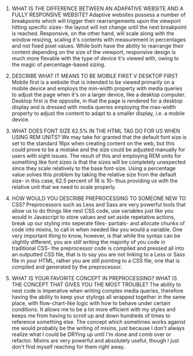 1. WHAT IS THE DIFFERENCE BETWEEN AN ADAPATIVE WEBSITE AND A FULLY RESPONSIVE WEBSITE?
Adaptive websites possess a number of breakpoints which will trigger their rearrangements
upon the viewport hitting specific sizes- the layout will not change until the next
breakpoint is reached. Responsive, on the other hand, will scale along with the window
resizing, scaling it's contents with measurement in percentages and not fixed pixel values.
While both have the ability to rearrange their content depending on the size of the viewport,
responsive design is much more flexable with the type of device it's viewed with, owing to
the magic of percentage-based sizing.

2. DESCRIBE WHAT IT MEANS TO BE MOBILE FIRST V DESKTOP FIRST
Mobile first is a website that is intended to be viewed primarily on a mobile device and 
employs the min-width property with media queries to adjust the page when it's on a larger
device, like a desktop computer. Desktop first is the opposite, in that the page is rendered
for a desktop display and is dressed with media queries employing the max-width property
to adjust the content to adapt to a smaller display, i.e. a mobile device. 

3. WHAT DOES FONT SIZE 62.5% IN THE HTML TAG DO FOR US WHEN USING REM UNITS?
We may take for granted that the default font size is set to the standard 16px when creating
content on the web, but this could prove to be a mistake and the size could be adjusted manually
for users with sight issues. The result of this and employing REM units for something like
font sizes is that the sizes will be completely unexpected since they scale relatively to the
base font-size. Using a percentage value solves this problem by taking the relative size from
the default size- in this case, 62.5 percent of 16 is 10- thus providing us with the relative 
unit that we need to scale properly.

4. HOW WOULD YOU DESCRIBE PREPROCESSING TO SOMEONE NEW TO CSS?
Preprocessors such as Less and Sass are very powerful tools that allow us to do things like nest
CSS code, use variables just like you would in Javascript to store values and set aside repetative
actions, break up our styling into seperate files- partials- and allocate chunks of code into mixins, 
to call in when needed like you would a variable. One very important thing to know, however, is that 
while the syntax can be slightly different, you are *still* writing the majority of you code in 
traditional CSS- the preprocessor code is compiled and pressed all into an outputted CSS file, that is 
to say you are not linking to a Less or Sass file in your HTML, rather you are still pointing to a CSS 
file, one that is compiled and generated by the preprocessor.

5. WHAT IS YOUR FAVORITE CONCEPT IN PREPROCESSING? WHAT IS THE CONCEPT THAT GIVES YOU THE MOST TROUBLE?
The ability to nest code is imperative when writing complex media queries, therefore having the ability
to keep your stylings all wrapped together in the same place, with flow-chart-like logic with how to
behave under certain conditions. It allows me to be a lot more efficient with my styles and keeps me 
from having to scroll up and down hundreds of times to reference something else. The concept which
sometimes works against me would probably be the writing of mixins, just because I don't always realize
what I could be DRYing up until I'm done and comb over or refactor. Mixins are very powerful and absolutely
useful, though I just don't find myself reaching for them right away.
